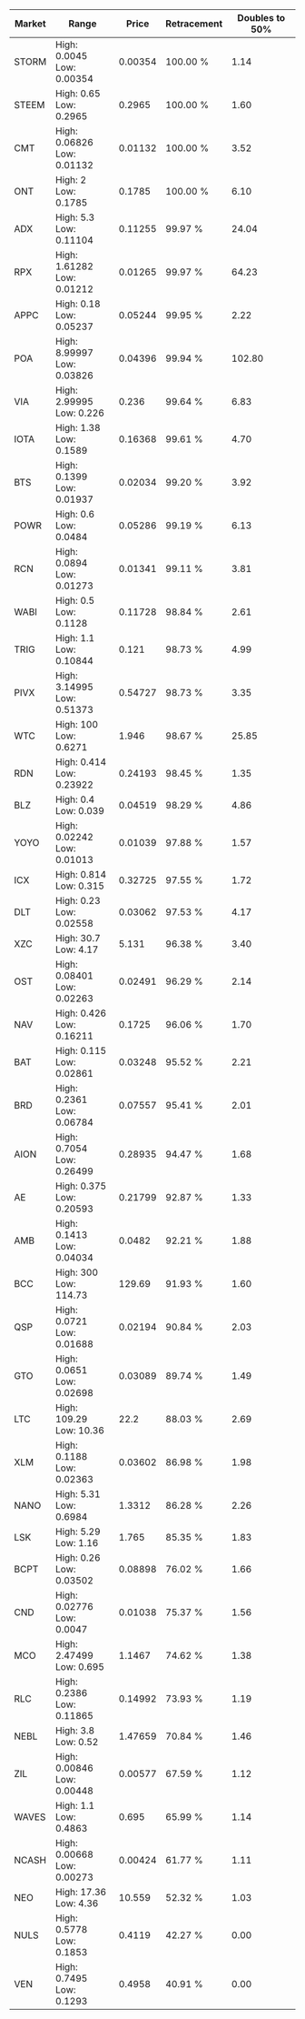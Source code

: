| Market | Range | Price| Retracement | Doubles to 50% |
| --- | --- | --- | --- | --- |
| STORM | High: 0.0045<br />Low: 0.00354 | 0.00354 | 100.00 % | 1.14 |
| STEEM | High: 0.65<br />Low: 0.2965 | 0.2965 | 100.00 % | 1.60 |
| CMT | High: 0.06826<br />Low: 0.01132 | 0.01132 | 100.00 % | 3.52 |
| ONT | High: 2<br />Low: 0.1785 | 0.1785 | 100.00 % | 6.10 |
| ADX | High: 5.3<br />Low: 0.11104 | 0.11255 | 99.97 % | 24.04 |
| RPX | High: 1.61282<br />Low: 0.01212 | 0.01265 | 99.97 % | 64.23 |
| APPC | High: 0.18<br />Low: 0.05237 | 0.05244 | 99.95 % | 2.22 |
| POA | High: 8.99997<br />Low: 0.03826 | 0.04396 | 99.94 % | 102.80 |
| VIA | High: 2.99995<br />Low: 0.226 | 0.236 | 99.64 % | 6.83 |
| IOTA | High: 1.38<br />Low: 0.1589 | 0.16368 | 99.61 % | 4.70 |
| BTS | High: 0.1399<br />Low: 0.01937 | 0.02034 | 99.20 % | 3.92 |
| POWR | High: 0.6<br />Low: 0.0484 | 0.05286 | 99.19 % | 6.13 |
| RCN | High: 0.0894<br />Low: 0.01273 | 0.01341 | 99.11 % | 3.81 |
| WABI | High: 0.5<br />Low: 0.1128 | 0.11728 | 98.84 % | 2.61 |
| TRIG | High: 1.1<br />Low: 0.10844 | 0.121 | 98.73 % | 4.99 |
| PIVX | High: 3.14995<br />Low: 0.51373 | 0.54727 | 98.73 % | 3.35 |
| WTC | High: 100<br />Low: 0.6271 | 1.946 | 98.67 % | 25.85 |
| RDN | High: 0.414<br />Low: 0.23922 | 0.24193 | 98.45 % | 1.35 |
| BLZ | High: 0.4<br />Low: 0.039 | 0.04519 | 98.29 % | 4.86 |
| YOYO | High: 0.02242<br />Low: 0.01013 | 0.01039 | 97.88 % | 1.57 |
| ICX | High: 0.814<br />Low: 0.315 | 0.32725 | 97.55 % | 1.72 |
| DLT | High: 0.23<br />Low: 0.02558 | 0.03062 | 97.53 % | 4.17 |
| XZC | High: 30.7<br />Low: 4.17 | 5.131 | 96.38 % | 3.40 |
| OST | High: 0.08401<br />Low: 0.02263 | 0.02491 | 96.29 % | 2.14 |
| NAV | High: 0.426<br />Low: 0.16211 | 0.1725 | 96.06 % | 1.70 |
| BAT | High: 0.115<br />Low: 0.02861 | 0.03248 | 95.52 % | 2.21 |
| BRD | High: 0.2361<br />Low: 0.06784 | 0.07557 | 95.41 % | 2.01 |
| AION | High: 0.7054<br />Low: 0.26499 | 0.28935 | 94.47 % | 1.68 |
| AE | High: 0.375<br />Low: 0.20593 | 0.21799 | 92.87 % | 1.33 |
| AMB | High: 0.1413<br />Low: 0.04034 | 0.0482 | 92.21 % | 1.88 |
| BCC | High: 300<br />Low: 114.73 | 129.69 | 91.93 % | 1.60 |
| QSP | High: 0.0721<br />Low: 0.01688 | 0.02194 | 90.84 % | 2.03 |
| GTO | High: 0.0651<br />Low: 0.02698 | 0.03089 | 89.74 % | 1.49 |
| LTC | High: 109.29<br />Low: 10.36 | 22.2 | 88.03 % | 2.69 |
| XLM | High: 0.1188<br />Low: 0.02363 | 0.03602 | 86.98 % | 1.98 |
| NANO | High: 5.31<br />Low: 0.6984 | 1.3312 | 86.28 % | 2.26 |
| LSK | High: 5.29<br />Low: 1.16 | 1.765 | 85.35 % | 1.83 |
| BCPT | High: 0.26<br />Low: 0.03502 | 0.08898 | 76.02 % | 1.66 |
| CND | High: 0.02776<br />Low: 0.0047 | 0.01038 | 75.37 % | 1.56 |
| MCO | High: 2.47499<br />Low: 0.695 | 1.1467 | 74.62 % | 1.38 |
| RLC | High: 0.2386<br />Low: 0.11865 | 0.14992 | 73.93 % | 1.19 |
| NEBL | High: 3.8<br />Low: 0.52 | 1.47659 | 70.84 % | 1.46 |
| ZIL | High: 0.00846<br />Low: 0.00448 | 0.00577 | 67.59 % | 1.12 |
| WAVES | High: 1.1<br />Low: 0.4863 | 0.695 | 65.99 % | 1.14 |
| NCASH | High: 0.00668<br />Low: 0.00273 | 0.00424 | 61.77 % | 1.11 |
| NEO | High: 17.36<br />Low: 4.36 | 10.559 | 52.32 % | 1.03 |
| NULS | High: 0.5778<br />Low: 0.1853 | 0.4119 | 42.27 % | 0.00 |
| VEN | High: 0.7495<br />Low: 0.1293 | 0.4958 | 40.91 % | 0.00 |
